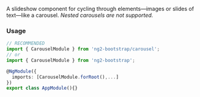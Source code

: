 A slideshow component for cycling through elements—images or slides of text—like a carousel. *Nested carousels are not supported.*

### Usage
```typescript
// RECOMMENDED
import { CarouselModule } from 'ng2-bootstrap/carousel';
// or
import { CarouselModule } from 'ng2-bootstrap';

@NgModule({
  imports: [CarouselModule.forRoot(),...]
})
export class AppModule(){} 
```
